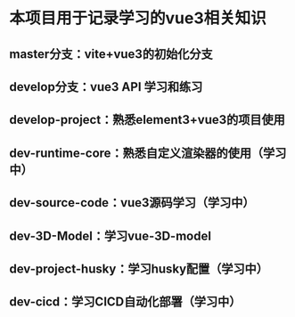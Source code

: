 <!--
 * @Author: Hongzf
 * @Date: 2022-10-10 15:15:56
 * @LastEditors: Hongzf
 * @LastEditTime: 2022-10-11 14:19:40
 * @Description: 
-->
# 本项目用于记录学习的vue3相关知识
## master分支：vite+vue3的初始化分支
## develop分支：vue3 API 学习和练习 
## develop-project：熟悉element3+vue3的项目使用
## dev-runtime-core：熟悉自定义渲染器的使用（学习中）
## dev-source-code：vue3源码学习（学习中）
## dev-3D-Model：学习vue-3D-model
## dev-project-husky：学习husky配置（学习中）
## dev-cicd：学习CICD自动化部署（学习中）
